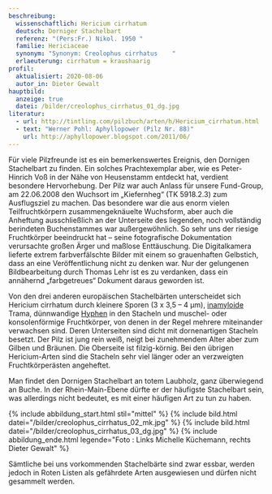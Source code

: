 ```yaml
---
beschreibung:
  wissenschaftlich: Hericium cirrhatum
  deutsch: Dorniger Stachelbart
  referenz: "(Pers:Fr.) Nikol. 1950 "
  familie: Hericiaceae
  synonym: "Synonym: Creolophus cirrhatus    "
  erlaeuterung: cirrhatum = kraushaarig
profil:
  aktualisiert: 2020-08-06
  autor_in: Dieter Gewalt
hauptbild:
  anzeige: true
  datei: /bilder/creolophus_cirrhatus_01_dg.jpg
literatur:
  - url: http://tintling.com/pilzbuch/arten/h/Hericium_cirrhatum.html
  - text: "Werner Pohl: Aphyllopower (Pilz Nr. 88)"
    url: http://aphyllopower.blogspot.com/2011/06/
---
```

Für viele Pilzfreunde ist es ein bemerkenswertes Ereignis, den Dornigen Stachelbart zu finden. Ein solches Prachtexemplar aber, wie es Peter-Hinrich Voß in der Nähe von Heusenstamm entdeckt hat, verdient besondere Hervorhebung. Der Pilz war auch Anlass für unsere Fund-Group, am 22.06.2008 den Wuchsort im „Kiefernheg“ (TK 5918.2.3) zum Ausflugsziel zu machen. Das besondere war die aus enorm vielen Teilfruchtkörpern zusammengeknäuelte Wuchsform, aber auch die Anheftung ausschließlich an der Unterseite des liegenden, noch vollständig berindeten Buchenstammes war außergewöhnlich. So sehr uns der riesige Fruchtkörper beeindruckt hat – seine fotografische Dokumentation verursachte großen Ärger und maßlose Enttäuschung. Die Digitalkamera lieferte extrem farbverfälschte Bilder mit einem so grauenhaften Gelbstich, dass an eine Veröffentlichung nicht zu denken war. Nur der gelungenen Bildbearbeitung durch Thomas Lehr ist es zu verdanken, dass ein annähernd „farbgetreues“ Dokument daraus geworden ist.

Von den drei anderen europäischen Stachelbärten unterscheidet sich Hericium cirrhatum durch kleinere Sporen (3 x 3,5 – 4 µm), [inamyloide](inamyloid "Glossar") Trama, dünnwandige [Hyphen](Hyphen "Glossar") in den Stacheln und muschel- oder konsolenförmige Fruchtkörper, von denen in der Regel mehrere miteinander verwachsen sind. Deren Unterseiten sind dicht mit dornenartigen Stacheln besetzt. Der Pilz ist jung rein weiß, neigt bei zunehmendem Alter aber zum Gilben und Bräunen. Die Oberseite ist filzig-körnig. Bei den übrigen Hericium-Arten sind die Stacheln sehr viel länger oder an verzweigten Fruchtkörperästen angeheftet.

Man findet den Dornigen Stachelbart an totem Laubholz, ganz überwiegend an Buche. In der Rhein-Main-Ebene dürfte er der häufigste Stachelbart sein, was allerdings nicht bedeutet, es mit einer häufigen Art zu tun zu haben.

{% include abbildung_start.html stil="mittel" %}
{% include bild.html datei="/bilder/creolophus_cirrhatus_02_mk.jpg" %}
{% include bild.html datei="/bilder/creolophus_cirrhatus_03_dg.jpg" %}
{% include abbildung_ende.html legende="Foto : Links Michelle Küchemann, rechts Dieter Gewalt" %}

Sämtliche bei uns vorkommenden Stachelbärte sind zwar essbar, werden jedoch in Roten Listen als gefährdete Arten ausgewiesen und dürfen nicht gesammelt werden.